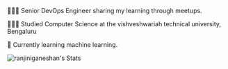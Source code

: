 👩🏻‍💻 Senior DevOps Engineer sharing my learning through meetups.

👩🏻‍🎓 Studied Computer Science at the vishveshwariah technical university, Bengaluru

💭 Currently learning machine learning.

![ranjiniganeshan's Stats](https://github-readme-stats.vercel.app/api?username=ranjiniganeshan&theme=prussian&show_icons=true&hide_border=true&count_private=true)
